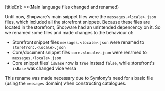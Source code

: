[titleEn]: <>(Main language files changed and renamed)

Until now, Shopware's main snippet files were the `messages.<locale>.json` files, which included all the storefront snippets.
Because these files are located in the storefront, Shopware had an unintended dependency on it. So we renamed some files
and made changes to the behaviour of:

- Storefront snippet files `messages.<locale>.json` were renamed to `storefront.<locale>.json`
- Core/document snippet files `core.<locale>.json` were renamed to `messages.<locale>.json`
- Core snippet files' `isBase` now is `true` instead `false`, while storefront's `isBase` was changed vice versa

This rename was made necessary due to Symfony's need for a basic file (using the `messages` domain) when constructing
catalogues.
